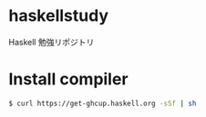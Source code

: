 # haskellstudy

Haskell 勉強リポジトリ

# Install compiler

```sh
$ curl https://get-ghcup.haskell.org -sSf | sh
```
